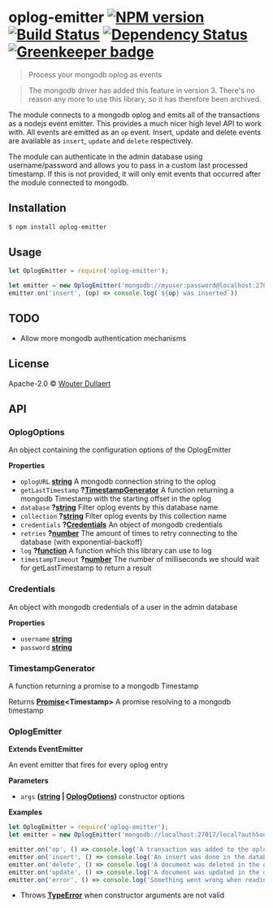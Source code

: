 # oplog-emitter [![NPM version][npm-image]][npm-url] [![Build Status][travis-image]][travis-url] [![Dependency Status][daviddm-image]][daviddm-url] [![Greenkeeper badge][greenkeeper-image]](https://greenkeeper.io/)
> Process your mongodb oplog as events

> The mongodb driver has added this feature in version 3. There's no reason any more to use this library, so it has therefore been archived.

The module connects to a mongodb oplog and emits all of the transactions as a nodejs event emitter. This provides a much nicer high level API to work with.
All events are emitted as an `op` event. Insert, update and delete events are available as `insert`, `update` and `delete` respectively.

The module can authenticate in the admin database using username/password and allows you to pass in a custom last processed timestamp. If this is not provided, it will only emit events that occurred after the module connected to mongodb.

## Installation

```sh
$ npm install oplog-emitter
```

## Usage

```js
let OplogEmitter = require('oplog-emitter');

let emitter = new OplogEmitter('mongodb://myuser:password@localhost:27000/local?authSource=admin')
emitter.on('insert', (op) => console.log(`${op} was inserted`))
```

## TODO
* Allow more mongodb authentication mechanisms

## License

Apache-2.0 © [Wouter Dullaert](https://wdullaer.com)


[npm-image]: https://badge.fury.io/js/oplog-emitter.svg
[npm-url]: https://npmjs.org/package/oplog-emitter
[travis-image]: https://travis-ci.org/wdullaer/oplog-emitter.svg?branch=master
[travis-url]: https://travis-ci.org/wdullaer/oplog-emitter
[daviddm-image]: https://david-dm.org/wdullaer/oplog-emitter.svg?theme=shields.io
[daviddm-url]: https://david-dm.org/wdullaer/oplog-emitter
[greenkeeper-image]: https://badges.greenkeeper.io/wdullaer/oplog-emitter.svg
[greenkeeper-url]: https://greenkeeper.io/

## API
<!-- Generated by documentation.js. Update this documentation by updating the source code. -->

### OplogOptions

An object containing the configuration options of the OplogEmitter

**Properties**

-   `oplogURL` **[string](https://developer.mozilla.org/en-US/docs/Web/JavaScript/Reference/Global_Objects/String)** A mongodb connection string to the oplog
-   `getLastTimestamp` **?[TimestampGenerator](#timestampgenerator)** A function returning a mongodb Timestamp with the starting offset in the oplog
-   `database` **?[string](https://developer.mozilla.org/en-US/docs/Web/JavaScript/Reference/Global_Objects/String)** Filter oplog events by this database name
-   `collection` **?[string](https://developer.mozilla.org/en-US/docs/Web/JavaScript/Reference/Global_Objects/String)** Filter oplog events by this collection name
-   `credentials` **?[Credentials](#credentials)** An object of mongodb credentials
-   `retries` **?[number](https://developer.mozilla.org/en-US/docs/Web/JavaScript/Reference/Global_Objects/Number)** The amount of times to retry connecting to the database (with exponential-backoff)
-   `log` **?[function](https://developer.mozilla.org/en-US/docs/Web/JavaScript/Reference/Statements/function)** A function which this library can use to log
-   `timestampTimeout` **?[number](https://developer.mozilla.org/en-US/docs/Web/JavaScript/Reference/Global_Objects/Number)** The number of milliseconds we should wait for getLastTimestamp to return a result

### Credentials

An object with mongodb credentials of a user in the admin database

**Properties**

-   `username` **[string](https://developer.mozilla.org/en-US/docs/Web/JavaScript/Reference/Global_Objects/String)**
-   `password` **[string](https://developer.mozilla.org/en-US/docs/Web/JavaScript/Reference/Global_Objects/String)**

### TimestampGenerator

A function returning a promise to a mongodb Timestamp

Returns **[Promise](https://developer.mozilla.org/en-US/docs/Web/JavaScript/Reference/Global_Objects/Promise)&lt;Timestamp>** A promise resolving to a mongodb timestamp

### OplogEmitter

**Extends EventEmitter**

An event emitter that fires for every oplog entry

**Parameters**

-   `args` **([string](https://developer.mozilla.org/en-US/docs/Web/JavaScript/Reference/Global_Objects/String) \| [OplogOptions](#oplogoptions))** constructor options

**Examples**

```javascript
let OplogEmitter = require('oplog-emitter');
let emitter = new OplogEmitter('mongodb://localhost:27017/local?authSource=admin');

emitter.on('op', () => console.log('A transaction was added to the oplog'));
emitter.on('insert', () => console.log('An insert was done in the database'));
emitter.on('delete', () => console.log('A document was deleted in the database'));
emitter.on('update', () => console.log('A document was updated in the database'));
emitter.on('error', () => console.log('Something went wrong when reading'));
```

-   Throws **[TypeError](https://developer.mozilla.org/en-US/docs/Web/JavaScript/Reference/Global_Objects/TypeError)** when constructor arguments are not valid
